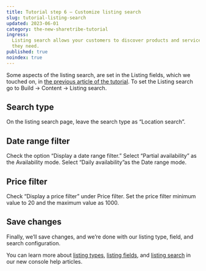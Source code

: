 ```yaml
---
title: Tutorial step 6 – Customize listing search
slug: tutorial-listing-search
updated: 2023-06-01
category: the-new-sharetribe-tutorial
ingress:
  Listing search allows your customers to discover products and services
  they need.
published: true
noindex: true
---
```


Some aspects of the listing search, are set in the Listing fields, which we touched on, in [the previous article of the tutorial](https://www.sharetribe.com/docs/pilot-day-guides/creating-listing-fields). To set the Listing search go to Build → Content → Listing search. 

## Search type
On the listing search page, leave the search type as “Location search”. 

## Date range filter
Check the option “Display a date range filter.” 
Select “Partial availability” as the Availability mode. 
Select “Daily availability”as the Date range mode. 

## Price filter
Check “Display a price filter” under Price filter. Set the price filter minimum value to 20 and the maximum value as 1000. 

## Save changes
Finally, we’ll save changes, and we’re done with our listing type, field, and search configuration. 

You can learn more about [listing types](https://www.sharetribe.com/docs/operator-guides/what-are-listing-types), [listing fields](https://www.sharetribe.com/docs/operator-guides/listing-fields), and [listing search](https://www.sharetribe.com/docs/operator-guides/listing-search-settings) in our new console help articles.